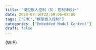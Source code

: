 ```yaml
---
title: "模型嵌入控制（5）：控制律设计"
date: 2023-07-16T22:59:06+08:00
tags: ["EMC","模型嵌入控制"]
categories: ["Embedded Model Control"]
draft: false
---
```


(WIP)

<!--more-->


